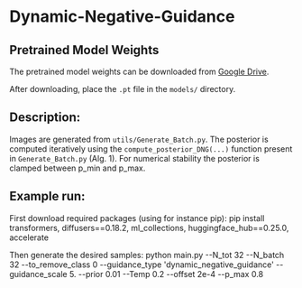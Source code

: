 # Dynamic-Negative-Guidance

## Pretrained Model Weights
The pretrained model weights can be downloaded from [Google Drive](https://drive.google.com/drive/folders/1kTdcR3Yt_Yb8s1qcxZpRgjv_0YpsR6JS?usp=drive_link).

After downloading, place the `.pt` file in the `models/` directory.

## Description:

Images are generated from `utils/Generate_Batch.py`.
The posterior is computed iteratively using the `compute_posterior_DNG(...)` function present in `Generate_Batch.py` (Alg. 1). For numerical stability the posterior is clamped between p_min and p_max.


## Example run:
First download required packages (using for instance pip): 
pip install transformers, diffusers==0.18.2, ml_collections, huggingface_hub==0.25.0, accelerate

Then generate the desired samples:
python main.py --N_tot 32 --N_batch 32 --to_remove_class 0 --guidance_type 'dynamic_negative_guidance' --guidance_scale 5. --prior 0.01 --Temp 0.2 --offset 2e-4 --p_max 0.8
